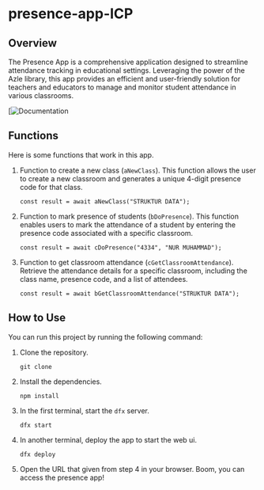 # presence-app-ICP

## Overview

The Presence App is a comprehensive application designed to streamline attendance tracking in educational settings. Leveraging the power of the Azle library, this app provides an efficient and user-friendly solution for teachers and educators to manage and monitor student attendance in various classrooms.

[![Documentation](https://github.com/AfifArdhiansyah/presence-app-ICP/issues/1#issue-2054835443)

## Functions

Here is some functions that work in this app.

1. Function to create a new class (`aNewClass`).
   This function allows the user to create a new classroom and generates a unique 4-digit presence code for that class.

   ```
   const result = await aNewClass("STRUKTUR DATA");
   ```

2. Function to mark presence of students (`bDoPresence`).
   This function enables users to mark the attendance of a student by entering the presence code associated with a specific classroom.

   ```
   const result = await cDoPresence("4334", "NUR MUHAMMAD");
   ```

3. Function to get classroom attendance (`cGetClassroomAttendance`).
   Retrieve the attendance details for a specific classroom, including the class name, presence code, and a list of attendees.

   ```
   const result = await bGetClassroomAttendance("STRUKTUR DATA");
   ```


## How to Use

You can run this project by running the following command:

1. Clone the repository.
 
    ```
    git clone 
    ```

2. Install the dependencies.

    ```
    npm install
    ```

3. In the first terminal, start the `dfx` server.
   ```
   dfx start
   ```

4. In another terminal, deploy the app to start the web ui.
    ```
    dfx deploy
    ```

5. Open the URL that given from step 4 in your browser. Boom, you can access the presence app!
